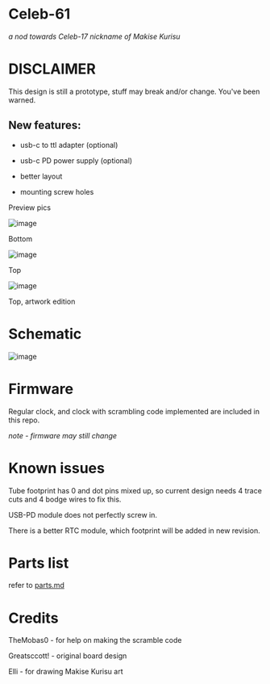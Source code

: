 # Celeb-61 
*a nod towards Celeb-17 nickname of Makise Kurisu*

# DISCLAIMER

This design is still a prototype, stuff may break and/or change. You've been warned.

## New features:

* usb-c to ttl adapter (optional)

* usb-c PD power supply (optional)

* better layout

* mounting screw holes


Preview pics 

![image](https://github.com/dzastsed/Celeb-61/assets/63074962/007035d3-43a9-42e4-838b-8ee01c79e414)

Bottom

![image](https://github.com/dzastsed/Celeb-61/assets/63074962/ea5d91ba-3019-463e-9074-f1bb6f952c54)

Top

![image](https://github.com/dzastsed/Celeb-61/assets/63074962/f1b7556f-8dd0-4f89-9f5b-60615c9a27cb)


Top, artwork edition

# Schematic

![image](https://github.com/dzastsed/Celeb-61/assets/63074962/455fe3e2-e6d0-456e-a171-ce1743835597)

# Firmware

Regular clock, and clock with scrambling code implemented are included in this repo.

*note - firmware may still change*

# Known issues

Tube footprint has 0 and dot pins mixed up, so current design needs 4 trace cuts and 4 bodge wires to fix this.

USB-PD module does not perfectly screw in.

There is a better RTC module, which footprint will be added in new revision.

# Parts list

refer to [parts.md](https://github.com/dzastsed/Celeb-61/blob/main/parts.md)

# Credits

TheMobas0 - for help on making the scramble code

Greatsccott! - original board design

Elli - for drawing Makise Kurisu art



